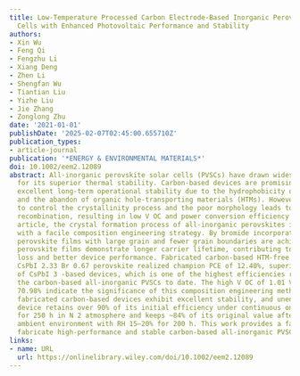 ```yaml
---
title: Low‐Temperature Processed Carbon Electrode‐Based Inorganic Perovskite Solar
  Cells with Enhanced Photovoltaic Performance and Stability
authors:
- Xin Wu
- Feng Qi
- Fengzhu Li
- Xiang Deng
- Zhen Li
- Shengfan Wu
- Tiantian Liu
- Yizhe Liu
- Jie Zhang
- Zonglong Zhu
date: '2021-01-01'
publishDate: '2025-02-07T02:45:00.655710Z'
publication_types:
- article-journal
publication: '*ENERGY & ENVIRONMENTAL MATERIALS*'
doi: 10.1002/eem2.12089
abstract: All‐inorganic perovskite solar cells (PVSCs) have drawn widespread attention
  for its superior thermal stability. Carbon‐based devices are promising to demonstrate
  excellent long‐term operational stability due to the hydrophobicity of carbon materials
  and the abandon of organic hole‐transporting materials (HTMs). However, the difficulty
  to control the crystallinity process and the poor morphology leads to serious non‐radiative
  recombination, resulting in low V OC and power conversion efficiency (PCE). In this
  article, the crystal formation process of all‐inorganic perovskites is controlled
  with a facile composition engineering strategy. By bromide incorporation, high‐quality
  perovskite films with large grain and fewer grain boundaries are achieved. As‐prepared
  perovskite films demonstrate longer carrier lifetime, contributing to lower energy
  loss and better device performance. Fabricated carbon‐based HTM‐free PVSCs with
  CsPbI 2.33 Br 0.67 perovskite realized champion PCE of 12.40%, superior to 8.80%
  of CsPbI 3 ‐based devices, which is one of the highest efficiencies reported for
  the carbon‐based all‐inorganic PVSCs to date. The high V OC of 1.01 V and FF of
  70.98% indicate the significance of this composition engineering method. Moreover,
  fabricated carbon‐based devices exhibit excellent stability, and unencapsulated
  device retains over 90% of its initial efficiency under continuous one sun illumination
  for 250 h in N 2 atmosphere and keeps ~84% of its original value after stored in
  ambient environment with RH 15–20% for 200 h. This work provides a facile way to
  fabricate high‐performance and stable carbon‐based all‐inorganic PVSCs.
links:
- name: URL
  url: https://onlinelibrary.wiley.com/doi/10.1002/eem2.12089
---
```

